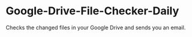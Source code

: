 # Google-Drive-File-Checker-Daily
Checks the changed files in your Google Drive and sends you an email.
